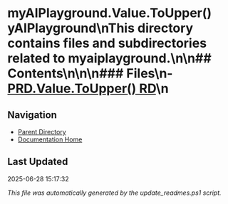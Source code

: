 ﻿# myAIPlayground.Value.ToUpper() yAIPlayground\nThis directory contains files and subdirectories related to myaiplayground.\n\n## Contents\n<!-- toc -->\n\n### Files\n- [PRD.Value.ToUpper() RD](./PRD.md)\n
## Navigation

- [Parent Directory](../)
- [Documentation Home](../../)

## Last Updated

2025-06-28 15:17:32

*This file was automatically generated by the update_readmes.ps1 script.*